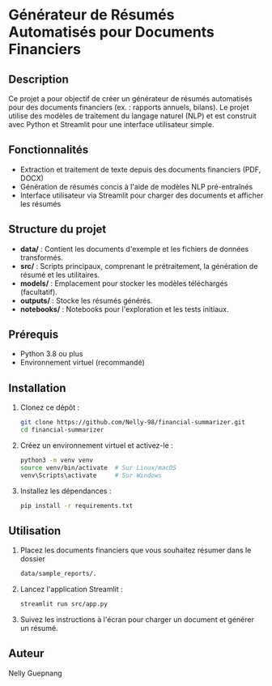 # Générateur de Résumés Automatisés pour Documents Financiers

## Description
Ce projet a pour objectif de créer un générateur de résumés automatisés pour des documents financiers (ex. : rapports annuels, bilans). Le projet utilise des modèles de traitement du langage naturel (NLP) et est construit avec Python et Streamlit pour une interface utilisateur simple.

## Fonctionnalités
- Extraction et traitement de texte depuis des documents financiers (PDF, DOCX)
- Génération de résumés concis à l'aide de modèles NLP pré-entraînés
- Interface utilisateur via Streamlit pour charger des documents et afficher les résumés

## Structure du projet
- **data/** : Contient les documents d'exemple et les fichiers de données transformés.
- **src/** : Scripts principaux, comprenant le prétraitement, la génération de résumé et les utilitaires.
- **models/** : Emplacement pour stocker les modèles téléchargés (facultatif).
- **outputs/** : Stocke les résumés générés.
- **notebooks/** : Notebooks pour l'exploration et les tests initiaux.

## Prérequis
- Python 3.8 ou plus
- Environnement virtuel (recommandé)

## Installation
1. Clonez ce dépôt :
   ```bash
   git clone https://github.com/Nelly-98/financial-summarizer.git
   cd financial-summarizer

2. Créez un environnement virtuel et activez-le :
    ```bash
    python3 -m venv venv
    source venv/bin/activate  # Sur Linux/macOS
    venv\Scripts\activate     # Sur Windows

3. Installez les dépendances :
    ```bash
    pip install -r requirements.txt

## Utilisation
1. Placez les documents financiers que vous souhaitez résumer dans le dossier 
    ```bash
    data/sample_reports/.

2. Lancez l'application Streamlit :
    ```bash
    streamlit run src/app.py

3. Suivez les instructions à l'écran pour charger un document et générer un résumé.

## Auteur
Nelly Guepnang
